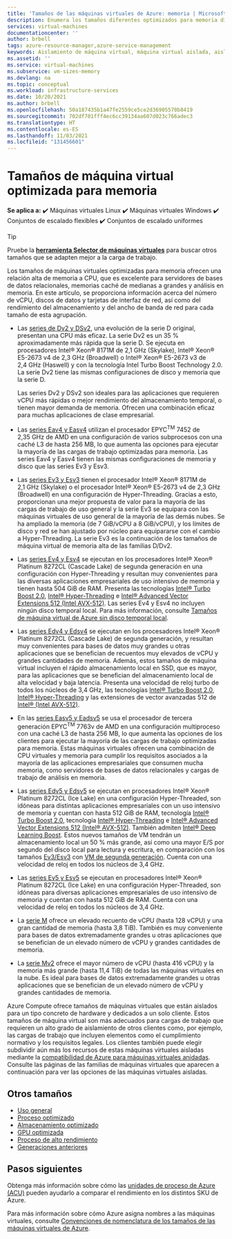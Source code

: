 ```yaml
---
title: 'Tamaños de las máquinas virtuales de Azure: memoria | Microsoft Docs'
description: Enumera los tamaños diferentes optimizados para memoria disponibles para las máquinas virtuales en Azure. Se proporciona información sobre el número de unidades vCPU, discos de datos y NIC, así como sobre el rendimiento de almacenamiento y el ancho de banda de red para los tamaños de esta serie.
services: virtual-machines
documentationcenter: ''
author: brbell
tags: azure-resource-manager,azure-service-management
keywords: Aislamiento de máquina virtual, máquina virtual aislada, aislamiento, aislada
ms.assetid: ''
ms.service: virtual-machines
ms.subservice: vm-sizes-memory
ms.devlang: na
ms.topic: conceptual
ms.workload: infrastructure-services
ms.date: 10/20/2021
ms.author: brbell
ms.openlocfilehash: 50a187435b1a47fe2559ce5ce2d36905570b8419
ms.sourcegitcommit: 702df701fff4ec6cc39134aa607d023c766adec3
ms.translationtype: HT
ms.contentlocale: es-ES
ms.lasthandoff: 11/03/2021
ms.locfileid: "131456601"
---
```

# <a name="memory-optimized-virtual-machine-sizes"></a>Tamaños de máquina virtual optimizada para memoria

**Se aplica a:** :heavy_check_mark: Máquinas virtuales Linux :heavy_check_mark: Máquinas virtuales Windows :heavy_check_mark: Conjuntos de escalado flexibles :heavy_check_mark: Conjuntos de escalado uniformes

> [!TIP]
> Pruebe la **[herramienta Selector de máquinas virtuales](https://aka.ms/vm-selector)** para buscar otros tamaños que se adapten mejor a la carga de trabajo.

Los tamaños de máquinas virtuales optimizadas para memoria ofrecen una relación alta de memoria a CPU, que es excelente para servidores de bases de datos relacionales, memorias caché de medianas a grandes y análisis en memoria. En este artículo, se proporciona información acerca del número de vCPU, discos de datos y tarjetas de interfaz de red, así como del rendimiento del almacenamiento y del ancho de banda de red para cada tamaño de esta agrupación.

- Las [series de Dv2 y DSv2](dv2-dsv2-series-memory.md), una evolución de la serie D original, presentan una CPU más eficaz. La serie Dv2 es un 35 % aproximadamente más rápida que la serie D. Se ejecuta en procesadores Intel&reg; Xeon&reg; 8171M de 2,1 GHz (Skylake), Intel&reg; Xeon&reg; E5-2673 v4 de 2,3 GHz (Broadwell) o Intel&reg; Xeon&reg; E5-2673 v3 de 2,4 GHz (Haswell) y con la tecnología Intel Turbo Boost Technology 2.0. La serie Dv2 tiene las mismas configuraciones de disco y memoria que la serie D.

    Las series Dv2 y DSv2 son ideales para las aplicaciones que requieren vCPU más rápidas o mejor rendimiento del almacenamiento temporal, o tienen mayor demanda de memoria. Ofrecen una combinación eficaz para muchas aplicaciones de clase empresarial.

- Las [series Eav4 y Easv4](eav4-easv4-series.md) utilizan el procesador EPYC<sup>TM</sup> 7452 de 2,35 GHz de AMD en una configuración de varios subprocesos con una caché L3 de hasta 256 MB, lo que aumenta las opciones para ejecutar la mayoría de las cargas de trabajo optimizadas para memoria. Las series Eav4 y Easv4 tienen las mismas configuraciones de memoria y disco que las series Ev3 y Esv3.

- Las [series Ev3 y Esv3](ev3-esv3-series.md) tienen el procesador Intel&reg; Xeon&reg; 8171M de 2,1 GHz (Skylake) o el procesador Intel&reg; Xeon&reg; E5-2673 v4 de 2,3 GHz (Broadwell) en una configuración de Hyper-Threading. Gracias a esto, proporcionan una mejor propuesta de valor para la mayoría de las cargas de trabajo de uso general y la serie Ev3 se equipara con las máquinas virtuales de uso general de la mayoría de las demás nubes. Se ha ampliado la memoria (de 7 GiB/vCPU a 8 GiB/vCPU), y los límites de disco y red se han ajustado por núcleo para equipararse con el cambio a Hyper-Threading. La serie Ev3 es la continuación de los tamaños de máquina virtual de memoria alta de las familias D/Dv2.

- Las [series Ev4 y Esv4](ev4-esv4-series.md) se ejecutan en los procesadores Intel&reg; Xeon&reg; Platinum 8272CL (Cascade Lake) de segunda generación en una configuración con Hyper-Threading y resultan muy convenientes para las diversas aplicaciones empresariales de uso intensivo de memoria y tienen hasta 504 GiB de RAM. Presenta las tecnologías [Intel&reg; Turbo Boost 2.0](https://www.intel.com/content/www/us/en/architecture-and-technology/turbo-boost/turbo-boost-technology.html), [Intel&reg; Hyper-Threading](https://www.intel.com/content/www/us/en/architecture-and-technology/hyper-threading/hyper-threading-technology.html) e [Intel&reg; Advanced Vector Extensions 512 (Intel AVX-512)](https://www.intel.com/content/www/us/en/architecture-and-technology/avx-512-overview.html). Las series Ev4 y Esv4 no incluyen ningún disco temporal local. Para más información, consulte [Tamaños de máquina virtual de Azure sin disco temporal local](azure-vms-no-temp-disk.yml).

- Las [series Edv4 y Edsv4](edv4-edsv4-series.md) se ejecutan en los procesadores Intel&reg; Xeon&reg; Platinum 8272CL (Cascade Lake) de segunda generación, y resultan muy convenientes para bases de datos muy grandes u otras aplicaciones que se benefician de recuentos muy elevados de vCPU y grandes cantidades de memoria. Además, estos tamaños de máquina virtual incluyen el rápido almacenamiento local en SSD, que es mayor, para las aplicaciones que se benefician del almacenamiento local de alta velocidad y baja latencia. Presenta una velocidad de reloj turbo de todos los núcleos de 3,4 GHz, las tecnologías [Intel&reg; Turbo Boost 2.0](https://www.intel.com/content/www/us/en/architecture-and-technology/turbo-boost/turbo-boost-technology.html), [Intel&reg; Hyper-Threading](https://www.intel.com/content/www/us/en/architecture-and-technology/hyper-threading/hyper-threading-technology.html) y las extensiones de vector avanzadas 512 de [Intel&reg; (Intel AVX-512)](https://www.intel.com/content/www/us/en/architecture-and-technology/avx-512-overview.html).

- En las [series Easv5 y Eadsv5](easv5-eadsv5-series.md) se usa el procesador de tercera generación EPYC<sup>TM</sup> 7763v de AMD en una configuración multiproceso con una caché L3 de hasta 256 MB, lo que aumenta las opciones de los clientes para ejecutar la mayoría de las cargas de trabajo optimizadas para memoria. Estas máquinas virtuales ofrecen una combinación de CPU virtuales y memoria para cumplir los requisitos asociados a la mayoría de las aplicaciones empresariales que consumen mucha memoria, como servidores de bases de datos relacionales y cargas de trabajo de análisis en memoria. 

- Las [series Edv5 y Edsv5](edv5-edsv5-series.md) se ejecutan en procesadores Intel&reg; Xeon&reg; Platinum 8272CL (Ice Lake) en una configuración Hyper-Threaded, son idóneas para distintas aplicaciones empresariales con un uso intensivo de memoria y cuentan con hasta 512 GiB de RAM, tecnología [Intel&reg; Turbo Boost 2.0](https://www.intel.com/content/www/us/en/architecture-and-technology/turbo-boost/turbo-boost-technology.html), tecnología [Intel&reg; Hyper-Threading](https://www.intel.com/content/www/us/en/architecture-and-technology/hyper-threading/hyper-threading-technology.html) e [Intel&reg; Advanced Vector Extensions 512 (Intel&reg; AVX-512)](https://www.intel.com/content/www/us/en/architecture-and-technology/avx-512-overview.html). También admiten [Intel&reg; Deep Learning Boost](https://software.intel.com/content/www/us/en/develop/topics/ai/deep-learning-boost.html). Estos nuevos tamaños de VM tendrán un almacenamiento local un 50 % más grande, así como una mayor E/S por segundo del disco local para lectura y escritura, en comparación con los tamaños [Ev3/Esv3](./ev3-esv3-series.md) con [VM de segunda generación](./generation-2.md). Cuenta con una velocidad de reloj en todos los núcleos de 3,4 GHz.

- Las [series Ev5 y Esv5](ev5-esv5-series.md) se ejecutan en procesadores Intel&reg; Xeon&reg; Platinum 8272CL (Ice Lake) en una configuración Hyper-Threaded, son idóneas para diversas aplicaciones empresariales de uso intensivo de memoria y cuentan con hasta 512 GiB de RAM. Cuenta con una velocidad de reloj en todos los núcleos de 3,4 GHz.

- La [serie M](m-series.md) ofrece un elevado recuento de vCPU (hasta 128 vCPU) y una gran cantidad de memoria (hasta 3,8 TiB). También es muy conveniente para bases de datos extremadamente grandes u otras aplicaciones que se benefician de un elevado número de vCPU y grandes cantidades de memoria.

- La [serie Mv2](mv2-series.md) ofrece el mayor número de vCPU (hasta 416 vCPU) y la memoria más grande (hasta 11,4 TiB) de todas las máquinas virtuales en la nube. Es ideal para bases de datos extremadamente grandes u otras aplicaciones que se benefician de un elevado número de vCPU y grandes cantidades de memoria.

Azure Compute ofrece tamaños de máquinas virtuales que están aislados para un tipo concreto de hardware y dedicados a un solo cliente. Estos tamaños de máquina virtual son más adecuados para cargas de trabajo que requieren un alto grado de aislamiento de otros clientes como, por ejemplo, las cargas de trabajo que incluyen elementos como el cumplimiento normativo y los requisitos legales. Los clientes también puede elegir subdividir aún más los recursos de estas máquinas virtuales aisladas mediante la [compatibilidad de Azure para máquinas virtuales anidadas](https://azure.microsoft.com/blog/nested-virtualization-in-azure/). Consulte las páginas de las familias de máquinas virtuales que aparecen a continuación para ver las opciones de las máquinas virtuales aisladas.

## <a name="other-sizes"></a>Otros tamaños

- [Uso general](sizes-general.md)
- [Proceso optimizado](sizes-compute.md)
- [Almacenamiento optimizado](sizes-storage.md)
- [GPU optimizada](sizes-gpu.md)
- [Proceso de alto rendimiento](sizes-hpc.md)
- [Generaciones anteriores](sizes-previous-gen.md)

## <a name="next-steps"></a>Pasos siguientes

Obtenga más información sobre cómo las [unidades de proceso de Azure (ACU)](acu.md) pueden ayudarlo a comparar el rendimiento en los distintos SKU de Azure.

Para más información sobre cómo Azure asigna nombres a las máquinas virtuales, consulte [Convenciones de nomenclatura de los tamaños de las máquinas virtuales de Azure](./vm-naming-conventions.md).
